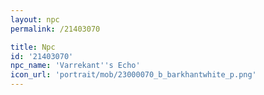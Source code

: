 ```yaml
---
layout: npc
permalink: /21403070

title: Npc
id: '21403070'
npc_name: 'Varrekant''s Echo'
icon_url: 'portrait/mob/23000070_b_barkhantwhite_p.png'
---
```

